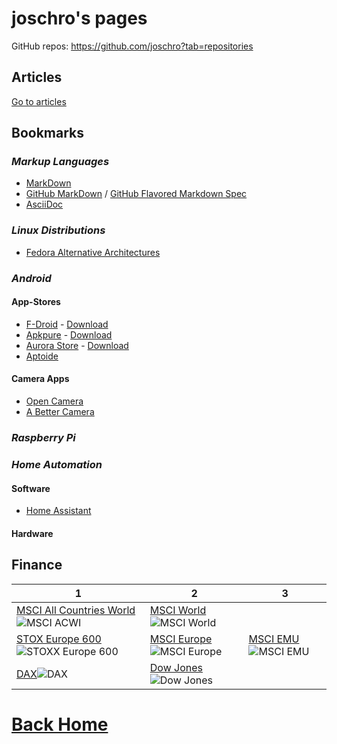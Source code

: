 joschro's pages
===============
GitHub repos: <https://github.com/joschro?tab=repositories>

Articles
--------
[Go to articles](articles/)

Bookmarks
---------

### *Markup Languages*
- [MarkDown](https://github.com/adam-p/markdown-here/wiki/Markdown-Cheatsheet)
- [GitHub MarkDown](https://guides.github.com/features/mastering-markdown/) / [GitHub Flavored Markdown Spec](https://github.github.com/gfm/)
- [AsciiDoc](https://asciidoctor.org/docs/asciidoc-syntax-quick-reference)

### *Linux Distributions*
- [Fedora Alternative Architectures](https://alt.fedoraproject.org/alt/)

### *Android*
#### **App-Stores**
- [F-Droid](https://f-droid.org/) - [Download](https://f-droid.org/FDroid.apk)
- [Apkpure](https://apkpure.com/) - [Download](https://apkpure.com/apkpure/com.apkpure.aegon/download?from=aegon)
- [Aurora Store](https://auroraoss.com/) - [Download](https://f-droid.org/packages/com.aurora.store/)
- [Aptoide](https://www.aptoide.com/)

#### **Camera Apps**
- [Open Camera](https://play.google.com/store/apps/details?id=net.sourceforge.opencamera)
- [A Better Camera](https://play.google.com/store/apps/details?id=com.almalence.opencam)

### *Raspberry Pi*

### *Home Automation*
#### **Software**
- [Home Assistant](https://www.home-assistant.io/)

#### **Hardware**


Finance
-------
|1|2|3|
|---|---|---|
|[MSCI All Countries World](https://www.finanzen.net/etf/spdr-msci-acwi-etf-ie00b44z5b48)![MSCI ACWI](https://c.finanzen.net/cst/FinanzenDe/chart.aspx?instruments=16,12930745,16,814&style=rd_mountain_week&period=OneWeek&timezone=W.%20Europe%20Standard%20Time)|[MSCI World](https://www.finanzen.net/etf/lyxor-msci-world-etf-fr0010315770)![MSCI World](https://c.finanzen.net/cst/FinanzenDe/chart.aspx?instruments=16,2538768,16,814&style=rd_mountain_week&period=OneWeek&timezone=W.%20Europe%20Standard%20Time)||
|[STOX Europe 600](https://www.finanzen.net/etf/ishares-stoxx-europe-600-etf-de0002635307)![STOXX Europe 600](https://c.finanzen.net/cst/FinanzenDe/chart.aspx?instruments=16,1814262,16,814&style=rd_mountain_week&period=OneWeek&timezone=W.%20Europe%20Standard%20Time)|[MSCI Europe](https://www.finanzen.net/etf/hsbc-msci-europe-etf-ie00b5bd5k76)![MSCI Europe](https://c.finanzen.net/cst/FinanzenDe/chart.aspx?instruments=16,11306992,16,814&style=rd_mountain_week&period=OneWeek&timezone=W.%20Europe%20Standard%20Time)|[MSCI EMU](https://www.finanzen.net/etf/ubs-etf-msci-emu-etf-a-lu0147308422)![MSCI EMU](https://c.finanzen.net/cst/FinanzenDe/chart.aspx?instruments=16,1429074,16,814&style=rd_mountain_week&period=OneWeek&timezone=W.%20Europe%20Standard%20Time)|
|[DAX](https://www.finanzen.net/etf/xtrackers-dax-income-etf-1d-lu0838782315)![DAX](https://c.finanzen.net/cst/FinanzenDe/chart.aspx?instruments=16,20028815,16,814&style=rd_mountain_week&period=OneWeek&timezone=W.%20Europe%20Standard%20Time)|[Dow Jones](https://www.finanzen.net/index/dow_jones)![Dow Jones](https://c.finanzen.net/cst/FinanzenDe/chart.aspx?instruments=1,998313,310,333&style=mountain_oneweek&period=OneWeek&timezone=W.%20Europe%20Standard%20Time)||





# [Back Home](https://joschro.github.io/)
